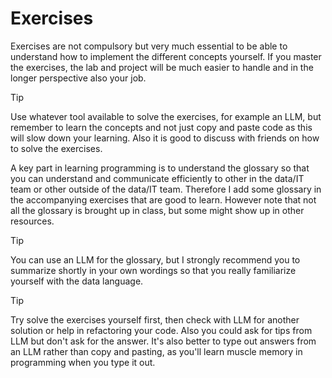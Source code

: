 # Exercises 

Exercises are not compulsory but very much essential to be able to understand how to implement the different concepts yourself. If you master the exercises, the lab and project will be much easier to handle and in the longer perspective also your job.

> [!TIP]
> Use whatever tool available to solve the exercises, for example an LLM, but remember to learn the concepts and not just copy and paste code as this will slow down your learning. Also it is good to discuss with friends on how to solve the exercises. 

A key part in learning programming is to understand the glossary so that you can understand and communicate efficiently to other in the data/IT team or other outside of the data/IT team. Therefore I add some glossary in the accompanying exercises that are good to learn. However note that not all the glossary is brought up in class, but some might show up in other resources.

> [!TIP]
> You can use an LLM for the glossary, but I strongly recommend you to summarize shortly in your own wordings so that you really familiarize yourself with the data language.

> [!TIP]
> Try solve the exercises yourself first, then check with LLM for another solution or help in refactoring your code. Also you could ask for tips from LLM but don't ask for the answer. It's also better to type out answers from an LLM rather than copy and pasting, as you'll learn muscle memory in programming when you type it out. 
